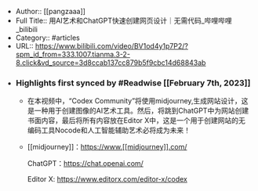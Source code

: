 - Author:: [[pangzaaa]]
- Full Title:: 用AI艺术和ChatGPT快速创建网页设计｜无需代码_哔哩哔哩_bilibili
- Category:: #articles
- URL:: https://www.bilibili.com/video/BV1od4y1p7P2/?spm_id_from=333.1007.tianma.3-2-8.click&vd_source=3d8ccab137cc879b5f9cbc14d68843ab
- ### Highlights first synced by #Readwise [[February 7th, 2023]]
    - 在本视频中，“Codex Community”将使用midjourney,生成网站设计，这是一种用于创建图像的AI艺术工具。然后，将跳到ChatGPT中为网站创建书面内容，最后将所有内容放在Editor X中，这是一个用于创建网站的无编码工具Nocode和人工智能辅助艺术必将成为未来！
    - [[midjourney]]：<https://www.[[midjourney]].com/>
      
      ChatGPT：<https://chat.openai.com/>
      
      Editor X: <https://www.editorx.com/editor-x/codex>
